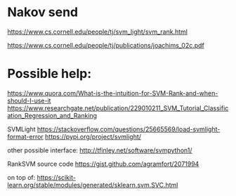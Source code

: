 
# Nakov send
https://www.cs.cornell.edu/people/tj/svm_light/svm_rank.html

https://www.cs.cornell.edu/people/tj/publications/joachims_02c.pdf

# Possible help: 
https://www.quora.com/What-is-the-intuition-for-SVM-Rank-and-when-should-I-use-it
https://www.researchgate.net/publication/229010211_SVM_Tutorial_Classification_Regression_and_Ranking

SVMLight
https://stackoverflow.com/questions/25665569/load-svmlight-format-error
https://pypi.org/project/svmlight/

other possible interface:
http://tfinley.net/software/svmpython1/

RankSVM source code
https://gist.github.com/agramfort/2071994

on top of: https://scikit-learn.org/stable/modules/generated/sklearn.svm.SVC.html